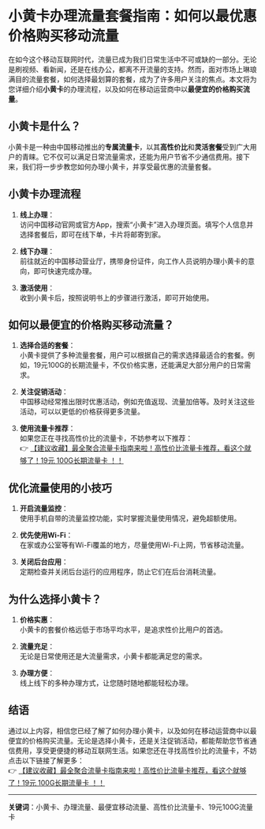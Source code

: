 # 小黄卡办理流量套餐指南：如何以最优惠价格购买移动流量

在如今这个移动互联网时代，流量已成为我们日常生活中不可或缺的一部分。无论是刷视频、看新闻，还是在线办公，都离不开流量的支持。然而，面对市场上琳琅满目的流量套餐，如何选择最划算的套餐，成为了许多用户关注的焦点。本文将为您详细介绍**小黄卡**的办理流程，以及如何在移动运营商中以**最便宜的价格购买流量**。

## 小黄卡是什么？

小黄卡是一种由中国移动推出的**专属流量卡**，以其**高性价比**和**灵活套餐**受到广大用户的青睐。它不仅可以满足日常流量需求，还能为用户节省不少通信费用。接下来，我们将一步步教您如何办理小黄卡，并享受最优惠的流量套餐。

## 小黄卡办理流程

1. **线上办理**：  
   访问中国移动官网或官方App，搜索“小黄卡”进入办理页面。填写个人信息并选择套餐后，即可在线下单，卡片将邮寄到家。

2. **线下办理**：  
   前往就近的中国移动营业厅，携带身份证件，向工作人员说明办理小黄卡的意向，即可快速完成办理。

3. **激活使用**：  
   收到小黄卡后，按照说明书上的步骤进行激活，即可开始使用。

## 如何以最便宜的价格购买移动流量？

1. **选择合适的套餐**：  
   小黄卡提供了多种流量套餐，用户可以根据自己的需求选择最适合的套餐。例如，19元100G的长期流量卡，不仅价格实惠，还能满足大部分用户的日常需求。

2. **关注促销活动**：  
   中国移动经常推出限时优惠活动，例如充值返现、流量加倍等。及时关注这些活动，可以以更低的价格获得更多流量。

3. **使用流量卡推荐**：  
   如果您正在寻找高性价比的流量卡，不妨参考以下推荐：  
   👉 [【建议收藏】最全聚合流量卡指南来啦！高性价比流量卡推荐，看这个就够了！19元 100G长期流量卡 ！！](https://bit.ly/Liuliangka)

## 优化流量使用的小技巧

1. **开启流量监控**：  
   使用手机自带的流量监控功能，实时掌握流量使用情况，避免超额使用。

2. **优先使用Wi-Fi**：  
   在家或办公室等有Wi-Fi覆盖的地方，尽量使用Wi-Fi上网，节省移动流量。

3. **关闭后台应用**：  
   定期检查并关闭后台运行的应用程序，防止它们在后台消耗流量。

## 为什么选择小黄卡？

1. **价格实惠**：  
   小黄卡的套餐价格远低于市场平均水平，是追求性价比用户的首选。

2. **流量充足**：  
   无论是日常使用还是大流量需求，小黄卡都能满足您的需求。

3. **办理方便**：  
   线上线下的多种办理方式，让您随时随地都能轻松办理。

## 结语

通过以上内容，相信您已经了解了如何办理小黄卡，以及如何在移动运营商中以最便宜的价格购买流量。无论是选择小黄卡，还是关注促销活动，都能帮助您节省通信费用，享受更便捷的移动互联网生活。如果您还在寻找高性价比的流量卡，不妨点击以下链接了解更多：  
👉 [【建议收藏】最全聚合流量卡指南来啦！高性价比流量卡推荐，看这个就够了！19元 100G长期流量卡 ！！](https://bit.ly/Liuliangka)

---

**关键词**：小黄卡、办理流量、最便宜移动流量、高性价比流量卡、19元100G流量卡